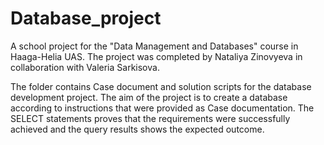 # Database_project
A school project for the "Data Management and Databases" course in Haaga-Helia UAS. 
The project was completed by Nataliya Zinovyeva in collaboration with Valeria Sarkisova.

The folder contains Case document and solution scripts for the database development project.
The aim of the project is to create a database according to instructions that were provided as Case documentation. 
The SELECT statements proves that the requirements were successfully achieved and the query results shows the expected outcome. 
